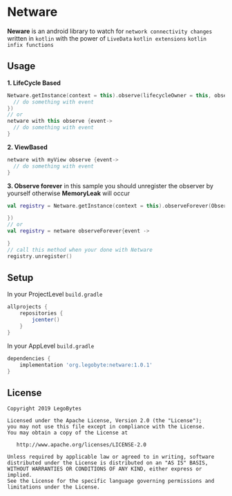 # Netware
**Neware** is an android library to watch for `network connectivity changes` written in `kotlin` with the power of `LiveData`
`kotlin extensions` `kotlin infix functions`

## Usage
**1. LifeCycle Based**
````kotlin
Netware.getInstance(context = this).observe(lifecycleOwner = this, observer = Observer { event ->
  // do something with event
})
// or
netware with this observe {event->
  // do something with event
}
````
**2. ViewBased**
````kotlin
netware with myView observe {event->
  // do something with event
}
````
**3. Observe forever**
in this sample you should unregister the observer by yourself otherwise **MemoryLeak** will occur
````kotlin
val registry = Netware.getInstance(context = this).observeForever(Observer {

})
// or
val registry = netware observeForever{event ->

}
// call this method when your done with Netware
registry.unregister()
````

## Setup
In your ProjectLevel `build.gradle`
````gradle
allprojects {
    repositories {
        jcenter()
    }
}
````
In your AppLevel `build.gradle`
````gradle
dependencies {
    implementation 'org.legobyte:netware:1.0.1'
}
````

## License

    Copyright 2019 LegoBytes

    Licensed under the Apache License, Version 2.0 (the "License");
    you may not use this file except in compliance with the License.
    You may obtain a copy of the License at

       http://www.apache.org/licenses/LICENSE-2.0

    Unless required by applicable law or agreed to in writing, software
    distributed under the License is distributed on an "AS IS" BASIS,
    WITHOUT WARRANTIES OR CONDITIONS OF ANY KIND, either express or implied.
    See the License for the specific language governing permissions and
    limitations under the License.